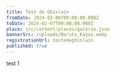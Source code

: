 ```yaml
---
title: Test de Ghislain
fromDate: 2024-03-06T00:00:00.000Z
toDate: 2024-03-07T00:00:00.000Z
place: src/content/places/galerie.json
bannerSrc: /uploads/Naruto_Kayou.webp
registrationUrl: testedeghislain
published: true
---
```


test 1
